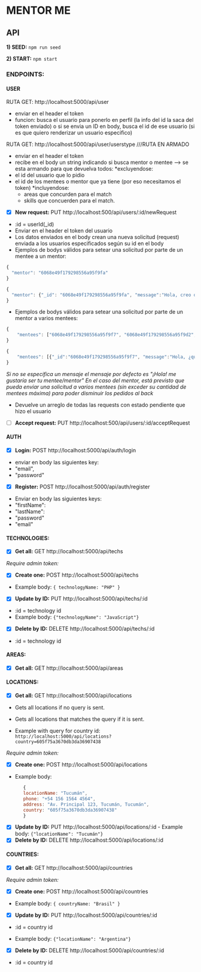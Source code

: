 # MENTOR ME

## API

**1) SEED:** `npm run seed`

**2) START:** `npm start`

### ENDPOINTS:

#### USER
RUTA GET: http://localhost:5000/api/user
- enviar en el header el token
- funcion: busca el usuario para ponerlo en perfil (la info del id la saca del token enviado) o si se envia un ID en body, busca el id de ese usuario (si es que quiero renderizar un usuario especifico)

RUTA GET: http://localhost:5000/api/user/userstype ///RUTA EN ARMADO
- enviar en el header el token
- recibe en el body un string indicando si busca mentor o mentee --> se esta armando para que devuelva todos:
  *excluyendose:
- el id del usuario que lo pidio
- el id de los mentees o mentor que ya tiene (por eso necesitamos el token)
  *incluyendose:
  - areas que concurden para el match
  - skills que concuerden para el match.

- [x] **New request:** PUT http://localhost:500/api/users/:id/newRequest
- :id = userId(_id)
- Enviar en el header el token del usuario
- Los datos enviados en el body crean una nueva solicitud (request) enviada a los usuarios especificados según su id en el body
- Ejemplos de bodys válidos para setear una solicitud por parte de un mentee a un mentor:
```javascript
{
  "mentor": "6068e49f179298556a95f9fa"
}

{
  "mentor": {"_id": "6068e49f179298556a95f9fa", "message":"Hola, creo que haríamos un buen match, me gustaría ser tu mentee"}
}
```
- Ejemplos de bodys válidos para setear una solicitud por parte de un mentor a varios mentees:
```javascript
{
    "mentees": ["6068e49f179298556a95f9f7", "6068e49f179298556a95f9d2", "60691b0c3c7b051e9e37ddc0"]
}

{
    "mentees": [{"_id":"6068e49f179298556a95f9f7", "message":"Hola, ¿querés ser mi mentee?"}, {"_id":"6068e49f179298556a95f9d2", message: ""}, "60691b0c3c7b051e9e37ddc0"]
}
```
*Si no se especifica un mensaje el mensaje por defecto es "¡Hola! me gustaría ser tu mentee/mentor"*
*En el caso del mentor, está previsto que pueda enviar una solicitud a varios mentees (sin exceder su cantidad de mentees máxima) para poder disminuir los pedidos al back*
- Devuelve un arreglo de todas las requests con estado pendiente que hizo el usuario

- [ ] **Accept request:** PUT http://localhost:500/api/users/:id/acceptRequest



#### AUTH
- [x] **Login:** POST http://localhost:5000/api/auth/login
- enviar en body las siguientes key:
 - "email",
 - "password"
  
- [x] **Register:** POST http://localhost:5000/api/auth/register
- Enviar en body las siguientes keys:
 - "firstName":
 - "lastName":
 - "password"  
 - "email"

#### TECHNOLOGIES: 
- [x] **Get all:** GET http://localhost:5000/api/techs

*Require admin token:*
- [x] **Create one:** POST http://localhost:5000/api/techs
- Example body: `{ technologyName: "PHP" }`
- [x] **Update by ID:** PUT http://localhost:5000/api/techs/:id
- :id = technology id
- Example body: `{"technologyName": "JavaScript"}`
- [x] **Delete by ID:** DELETE http://localhost:5000/api/techs/:id
- :id = technology id

#### AREAS:
- [x] **Get all:** GET http://localhost:5000/api/areas

#### LOCATIONS: 
- [x] **Get all:** GET http://localhost:5000/api/locations

- Gets all locations if no query is sent.
          
- Gets all locations that matches the query if it is sent.
          
- Example with query for country id: `http://localhost:5000/api/locations?country=605f75a3670db3da36907438`
          
*Require admin token:*
- [x] **Create one:** POST http://localhost:5000/api/locations

- Example body: 
    
    ```javascript
       {
       locationName: "Tucumán", 
       phone: "+54 156 1564 4564", 
       address: "Av. Principal 123, Tucumán, Tucumán", 
       country: "605f75a3670db3da36907438"
       }
     ```
- [x] **Update by ID:** PUT http://localhost:5000/api/locations/:id
         - Example body: `{"locationName": "Tucumán"}`
- [x] **Delete by ID:** DELETE http://localhost:5000/api/locations/:id

#### COUNTRIES:
- [x] **Get all:** GET http://localhost:5000/api/countries

*Require admin token:*
- [x] **Create one:** POST http://localhost:5000/api/countries

- Example body: `{ countryName: "Brasil" }`


- [x] **Update by ID:** PUT http://localhost:5000/api/countries/:id

- :id = country id

- Example body: `{"locationName": "Argentina"}`


- [x] **Delete by ID:** DELETE http://localhost:5000/api/countries/:id

- :id = country id
